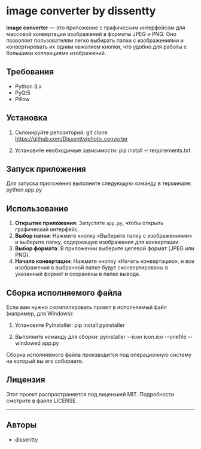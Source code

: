 # image converter by dissentty

**image converter** — это приложение с графическим интерфейсом для массовой конвертации изображений в форматы JPEG и PNG. Оно позволяет пользователям легко выбирать папки с изображениями и конвертировать их одним нажатием кнопки, что удобно для работы с большими коллекциями изображений.

## Требования

- Python 3.x
- PyQt5
- Pillow

## Установка

1. Склонируйте репозиторий:
git clone https://github.com/Dissentty/photo_converter

2. Установите необходимые зависимости:
pip install -r requirements.txt

## Запуск приложения

Для запуска приложения выполните следующую команду в терминале:
python app.py

## Использование

1. **Открытие приложения**: Запустите `app.py`, чтобы открыть графический интерфейс.
2. **Выбор папки**: Нажмите кнопку «Выберите папку с изображениями» и выберите папку, содержащую изображения для конвертации.
3. **Выбор формата**: В приложении выберите целевой формат (JPEG или PNG).
4. **Начало конвертации**: Нажмите кнопку «Начать конвертацию», и все изображения в выбранной папке будут сконвертированы в указанный формат и сохранены в папке вывода.

## Сборка исполняемого файла

Если вам нужно скомпилировать проект в исполняемый файл (например, для Windows):

1. Установите PyInstaller:
pip install pyinstaller

2. Выполните команду для сборки:
pyinstaller --icon icon.ico --onefile --windowed app.py

Сборка исполняемого файла производится под операционную систему на который вы его собираете.

## Лицензия

Этот проект распространяется под лицензией MIT. Подробности смотрите в файле LICENSE.

---

## Авторы

- dissentty